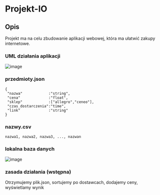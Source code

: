 # Projekt-IO
## Opis
Projekt ma na celu zbudowanie aplikacji webowej, która ma ułatwić zakupy internetowe.

### UML działania aplikacji

![image](https://user-images.githubusercontent.com/48855984/202875575-943e1324-acc2-4f01-8d02-9344975bf825.png)

### przedmioty.json
```
{
 "nazwa"            :"string",
 "cena"             :"float",
 "sklep"            :["allegro","ceneo"],
 "czas_dostarczenia":"time",
 "link"             :"string"
}
```

### nazwy.csv
`nazwa1, nazwa2, nazwa3, ..., nazwan`

### lokalna baza danych
![image](https://user-images.githubusercontent.com/48855984/202875828-defdb5cf-73ba-45fd-b48b-4b2647d95c05.png)

### zasada działania (wstępna)
Otrzymujemy plik.json, sortujemy po dostawcach, dodajemy ceny, wyświetlamy wynik
